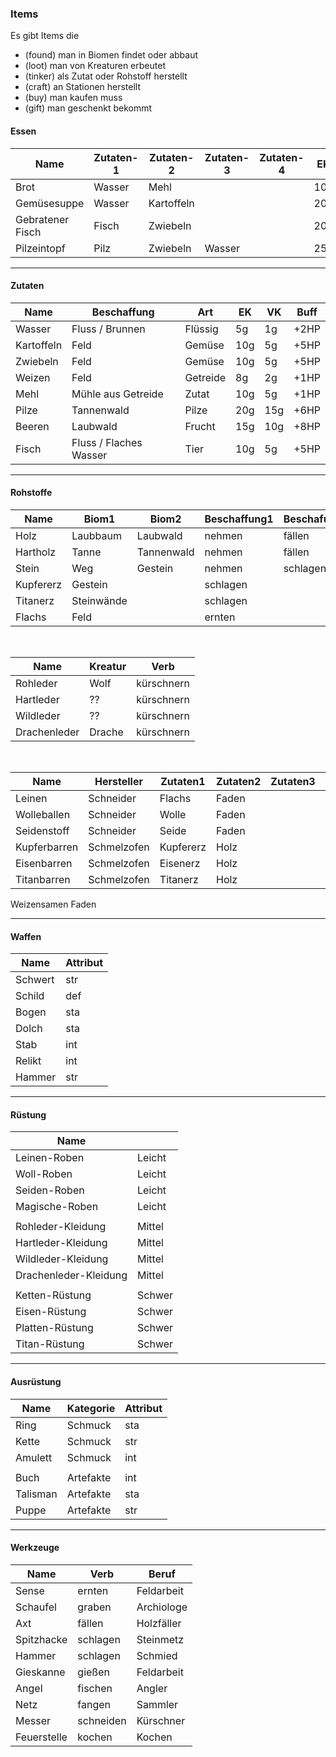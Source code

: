 ### Items

Es gibt Items die

- (found) man in Biomen findet oder abbaut
- (loot) man von Kreaturen erbeutet
- (tinker) als Zutat oder Rohstoff herstellt
- (craft) an Stationen herstellt
- (buy) man kaufen muss
- (gift) man geschenkt bekommt

#### Essen

| Name             | Zutaten-1 | Zutaten-2  | Zutaten-3 | Zutaten-4 | EK  | VK  | Buff          | Runden |
| ---------------- | --------- | ---------- | --------- | --------- | --- | --- | ------------- | ------ |
| Brot             | Wasser    | Mehl       |           |           | 10g | 6g  | Regeneration  | 2      |
| Gemüsesuppe      | Wasser    | Kartoffeln |           |           | 20g | 15g | Glückssträhne | 3      |
| Gebratener Fisch | Fisch     | Zwiebeln   |           |           | 20g | 15g | Berserker     | 4      |
| Pilzeintopf      | Pilz      | Zwiebeln   | Wasser    |           | 25g | 18g | Schutzengel   | 2      |

<hr>

#### Zutaten

| Name       | Beschaffung            | Art      | EK  | VK  | Buff |
| ---------- | ---------------------- | -------- | --- | --- | ---- |
| Wasser     | Fluss / Brunnen        | Flüssig  | 5g  | 1g  | +2HP |
| Kartoffeln | Feld                   | Gemüse   | 10g | 5g  | +5HP |
| Zwiebeln   | Feld                   | Gemüse   | 10g | 5g  | +5HP |
| Weizen     | Feld                   | Getreide | 8g  | 2g  | +1HP |
| Mehl       | Mühle aus Getreide     | Zutat    | 10g | 5g  | +1HP |
| Pilze      | Tannenwald             | Pilze    | 20g | 15g | +6HP |
| Beeren     | Laubwald               | Frucht   | 15g | 10g | +8HP |
| Fisch      | Fluss / Flaches Wasser | Tier     | 10g | 5g  | +5HP |

<hr>

#### Rohstoffe

| Name      | Biom1      | Biom2      | Beschaffung1 | Beschafung2 |
| --------- | ---------- | ---------- | ------------ | ----------- |
| Holz      | Laubbaum   | Laubwald   | nehmen       | fällen      |
| Hartholz  | Tanne      | Tannenwald | nehmen       | fällen      |
| Stein     | Weg        | Gestein    | nehmen       | schlagen    |
| Kupfererz | Gestein    |            | schlagen     |             |
| Titanerz  | Steinwände |            | schlagen     |             |
| Flachs    | Feld       |            | ernten       |             |

<br>

| Name         | Kreatur | Verb       |
| ------------ | ------- | ---------- |
| Rohleder     | Wolf    | kürschnern |
| Hartleder    | ??      | kürschnern |
| Wildleder    | ??      | kürschnern |
| Drachenleder | Drache  | kürschnern |

<br>

| Name         | Hersteller  | Zutaten1  | Zutaten2 | Zutaten3 | Zutaten4 | Verb      |
| ------------ | ----------- | --------- | -------- | -------- | -------- | --------- |
| Leinen       | Schneider   | Flachs    | Faden    |          |          | nähen     |
| Wolleballen  | Schneider   | Wolle     | Faden    |          |          | nähen     |
| Seidenstoff  | Schneider   | Seide     | Faden    |          |          | nähen     |
| Kupferbarren | Schmelzofen | Kupfererz | Holz     |          |          | schmelzen |
| Eisenbarren  | Schmelzofen | Eisenerz  | Holz     |          |          | schmelzen |
| Titanbarren  | Schmelzofen | Titanerz  | Holz     |          |          | schmelzen |

Weizensamen
Faden

<hr>

#### Waffen

| Name    | Attribut |
| ------- | -------- |
| Schwert | str      |
| Schild  | def      |
| Bogen   | sta      |
| Dolch   | sta      |
| Stab    | int      |
| Relikt  | int      |
| Hammer  | str      |

<hr>

#### Rüstung

| Name                  |        |
| --------------------- | ------ |
| Leinen-Roben          | Leicht |
| Woll-Roben            | Leicht |
| Seiden-Roben          | Leicht |
| Magische-Roben        | Leicht |
|                       |        |
| Rohleder-Kleidung     | Mittel |
| Hartleder-Kleidung    | Mittel |
| Wildleder-Kleidung    | Mittel |
| Drachenleder-Kleidung | Mittel |
|                       |        |
| Ketten-Rüstung        | Schwer |
| Eisen-Rüstung         | Schwer |
| Platten-Rüstung       | Schwer |
| Titan-Rüstung         | Schwer |

<hr>

#### Ausrüstung

| Name     | Kategorie | Attribut |
| -------- | --------- | -------- |
| Ring     | Schmuck   | sta      |
| Kette    | Schmuck   | str      |
| Amulett  | Schmuck   | int      |
|          |           |
| Buch     | Artefakte | int      |
| Talisman | Artefakte | sta      |
| Puppe    | Artefakte | str      |

<hr>

#### Werkzeuge

| Name        | Verb      | Beruf      |
| ----------- | --------- | ---------- |
| Sense       | ernten    | Feldarbeit |
| Schaufel    | graben    | Archiologe |
| Axt         | fällen    | Holzfäller |
| Spitzhacke  | schlagen  | Steinmetz  |
| Hammer      | schlagen  | Schmied    |
| Gieskanne   | gießen    | Feldarbeit |
| Angel       | fischen   | Angler     |
| Netz        | fangen    | Sammler    |
| Messer      | schneiden | Kürschner  |
| Feuerstelle | kochen    | Kochen     |
